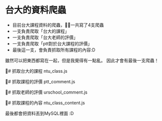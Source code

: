 # 台大的資料爬蟲


* 目前台大課程資料的爬蟲，一共寫了4支爬蟲
* 一支負責爬取「台大的課程」
* 一支負責爬取「台大老師的評價」
* 一支負責爬取「ptt對於台大課程的評價」
* 最後這一支，會負責抓取所有課程的內容:D


雖然可以把東西都寫在一起，但是我覺得有一點亂。
因此才會有最後一支爬蟲！


# 抓取台大的課程
ntu_class.js

# 抓取課程的評價
ptt_comment.js

# 抓取老師的評價
urschool_comment.js

# 抓取課程的內容
ntu_class_content.js

最後都會把資料丟到MySQL裡面 :D